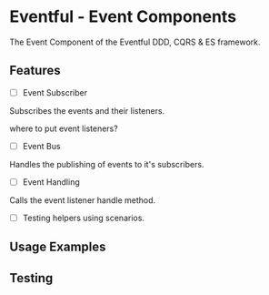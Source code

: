 # Eventful - Event Components

The Event Component of the Eventful DDD, CQRS & ES framework.

## Features

- [ ] Event Subscriber

Subscribes the events and their listeners.

where to put event listeners?

- [ ] Event Bus

Handles the publishing of events to it's subscribers.

- [ ] Event Handling

Calls the event listener handle method.

- [ ] Testing helpers using scenarios.

## Usage Examples

## Testing

